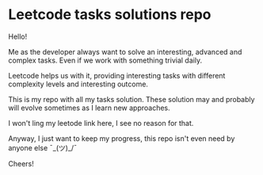 # Leetcode tasks solutions repo

Hello!

Me as the developer always want to solve an interesting, advanced and complex tasks. Even if we work with something trivial daily.

Leetcode helps us with it, providing interesting tasks with different complexity levels and interesting outcome.

This is my repo with all my tasks solution. These solution may and probably will evolve sometimes as I learn new approaches.

I won't ling my leetode link here, I see no reason for that.

Anyway, I just want to keep my progress, this repo isn't even need by anyone else ¯\_(ツ)_/¯ 

Cheers!